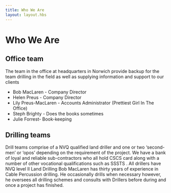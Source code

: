 ```yaml
---
title: Who We Are
layout: layout.hbs
---
```

# Who We Are

## Office team
The team in the office at headquarters in Norwich provide backup for the team drilling in the field as well as supplying information and support to our clients

- Bob MacLaren - Company Director
- Helen Preus - Company Director
- Lily Preus-MacLaren - Accounts Administrator (Prettiest Girl In The Office)
- Steph Brighty - Does the books sometimes
- Julie Forrest- Book-keeping

## Drilling teams

Drill teams comprise of a NVQ qualified land driller and one or two ‘second-men’ or ‘opos’ depending on the requirement of the project.
We have a bank of loyal and reliable sub-contractors who all hold CSCS card along with a number of other vocational qualifications such as SSSTS . All drillers have NVQ level II Land Drilling
Bob MacLaren has thirty years of experience in Cable Percussion drilling. He occasionally drills when necessary however, he oversees all drilling schemes and consults with Drillers before during and once a project has finished.
